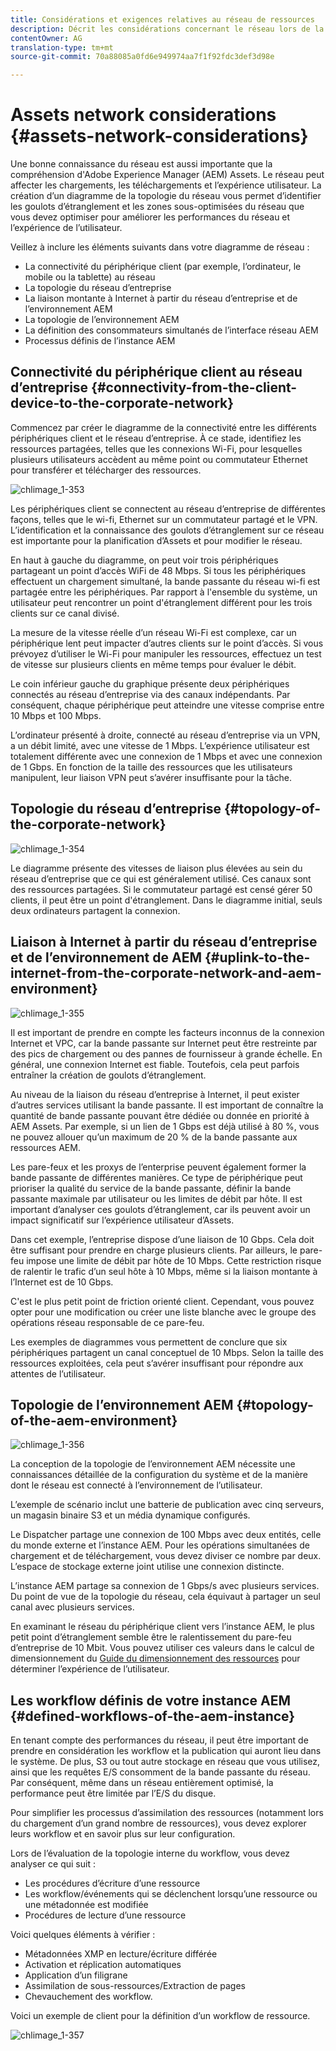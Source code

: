 ```yaml
---
title: Considérations et exigences relatives au réseau de ressources
description: Décrit les considérations concernant le réseau lors de la conception d’un déploiement d’AEM Assets.
contentOwner: AG
translation-type: tm+mt
source-git-commit: 70a88085a0fd6e949974aa7f1f92fdc3def3d98e

---
```



# Assets network considerations {#assets-network-considerations}

Une bonne connaissance du réseau est aussi importante que la compréhension d&#39;Adobe Experience Manager (AEM) Assets. Le réseau peut affecter les chargements, les téléchargements et l’expérience utilisateur. La création d’un diagramme de la topologie du réseau vous permet d’identifier les goulots d’étranglement et les zones sous-optimisées du réseau que vous devez optimiser pour améliorer les performances du réseau et l’expérience de l’utilisateur.

Veillez à inclure les éléments suivants dans votre diagramme de réseau :

* La connectivité du périphérique client (par exemple, l’ordinateur, le mobile ou la tablette) au réseau
* La topologie du réseau d’entreprise
* La liaison montante à Internet à partir du réseau d’entreprise et de l’environnement AEM
* La topologie de l’environnement AEM
* La définition des consommateurs simultanés de l’interface réseau AEM
* Processus définis de l’instance AEM

## Connectivité du périphérique client au réseau d’entreprise {#connectivity-from-the-client-device-to-the-corporate-network}

Commencez par créer le diagramme de la connectivité entre les différents périphériques client et le réseau d’entreprise. À ce stade, identifiez les ressources partagées, telles que les connexions Wi-Fi, pour lesquelles plusieurs utilisateurs accèdent au même point ou commutateur Ethernet pour transférer et télécharger des ressources.

![chlimage_1-353](assets/chlimage_1-353.png)

Les périphériques client se connectent au réseau d’entreprise de différentes façons, telles que le wi-fi, Ethernet sur un commutateur partagé et le VPN. L’identification et la connaissance des goulots d’étranglement sur ce réseau est importante pour la planification d’Assets et pour modifier le réseau.

En haut à gauche du diagramme, on peut voir trois périphériques partageant un point d’accès WiFi de 48 Mbps. Si tous les périphériques effectuent un chargement simultané, la bande passante du réseau wi-fi est partagée entre les périphériques. Par rapport à l&#39;ensemble du système, un utilisateur peut rencontrer un point d&#39;étranglement différent pour les trois clients sur ce canal divisé.

La mesure de la vitesse réelle d’un réseau Wi-Fi est complexe, car un périphérique lent peut impacter d’autres clients sur le point d’accès. Si vous prévoyez d’utiliser le Wi-Fi pour manipuler les ressources, effectuez un test de vitesse sur plusieurs clients en même temps pour évaluer le débit.

Le coin inférieur gauche du graphique présente deux périphériques connectés au réseau d’entreprise via des canaux indépendants. Par conséquent, chaque périphérique peut atteindre une vitesse comprise entre 10 Mbps et 100 Mbps.

L’ordinateur présenté à droite, connecté au réseau d’entreprise via un VPN, a un débit limité, avec une vitesse de 1 Mbps. L’expérience utilisateur est totalement différente avec une connexion de 1 Mbps et avec une connexion de 1 Gbps. En fonction de la taille des ressources que les utilisateurs manipulent, leur liaison VPN peut s’avérer insuffisante pour la tâche.

## Topologie du réseau d’entreprise {#topology-of-the-corporate-network}

![chlimage_1-354](assets/chlimage_1-354.png)

Le diagramme présente des vitesses de liaison plus élevées au sein du réseau d’entreprise que ce qui est généralement utilisé. Ces canaux sont des ressources partagées. Si le commutateur partagé est censé gérer 50 clients, il peut être un point d&#39;étranglement. Dans le diagramme initial, seuls deux ordinateurs partagent la connexion.

## Liaison à Internet à partir du réseau d’entreprise et de l’environnement de AEM {#uplink-to-the-internet-from-the-corporate-network-and-aem-environment}

![chlimage_1-355](assets/chlimage_1-355.png)

Il est important de prendre en compte les facteurs inconnus de la connexion Internet et VPC, car la bande passante sur Internet peut être restreinte par des pics de chargement ou des pannes de fournisseur à grande échelle. En général, une connexion Internet est fiable. Toutefois, cela peut parfois entraîner la création de goulots d’étranglement.

Au niveau de la liaison du réseau d’entreprise à Internet, il peut exister d’autres services utilisant la bande passante. Il est important de connaître la quantité de bande passante pouvant être dédiée ou donnée en priorité à AEM Assets. Par exemple, si un lien de 1 Gbps est déjà utilisé à 80 %, vous ne pouvez allouer qu’un maximum de 20 % de la bande passante aux ressources AEM.

Les pare-feux et les proxys de l’enterprise peuvent également former la bande passante de différentes manières. Ce type de périphérique peut prioriser la qualité du service de la bande passante, définir la bande passante maximale par utilisateur ou les limites de débit par hôte. Il est important d’analyser ces goulots d’étranglement, car ils peuvent avoir un impact significatif sur l’expérience utilisateur d’Assets.

Dans cet exemple, l’entreprise dispose d’une liaison de 10 Gbps. Cela doit être suffisant pour prendre en charge plusieurs clients. Par ailleurs, le pare-feu impose une limite de débit par hôte de 10 Mbps. Cette restriction risque de ralentir le trafic d’un seul hôte à 10 Mbps, même si la liaison montante à l’Internet est de 10 Gbps.

C&#39;est le plus petit point de friction orienté client. Cependant, vous pouvez opter pour une modification ou créer une liste blanche avec le groupe des opérations réseau responsable de ce pare-feu.

Les exemples de diagrammes vous permettent de conclure que six périphériques partagent un canal conceptuel de 10 Mbps. Selon la taille des ressources exploitées, cela peut s’avérer insuffisant pour répondre aux attentes de l’utilisateur.

## Topologie de l’environnement AEM {#topology-of-the-aem-environment}

![chlimage_1-356](assets/chlimage_1-356.png)

La conception de la topologie de l’environnement AEM nécessite une connaissances détaillée de la configuration du système et de la manière dont le réseau est connecté à l’environnement de l’utilisateur.

L’exemple de scénario inclut une batterie de publication avec cinq serveurs, un magasin binaire S3 et un média dynamique configurés.

Le Dispatcher partage une connexion de 100 Mbps avec deux entités, celle du monde externe et l’instance AEM. Pour les opérations simultanées de chargement et de téléchargement, vous devez diviser ce nombre par deux. L’espace de stockage externe joint utilise une connexion distincte.

L’instance AEM partage sa connexion de 1 Gbps/s avec plusieurs services. Du point de vue de la topologie du réseau, cela équivaut à partager un seul canal avec plusieurs services.

En examinant le réseau du périphérique client vers l’instance AEM, le plus petit point d’étranglement semble être le ralentissement du pare-feu d’entreprise de 10 Mbit. Vous pouvez utiliser ces valeurs dans le calcul de dimensionnement du [Guide du dimensionnement des ressources](assets-sizing-guide.md) pour déterminer l’expérience de l’utilisateur.

## Les workflow définis de votre instance AEM {#defined-workflows-of-the-aem-instance}

En tenant compte des performances du réseau, il peut être important de prendre en considération les workflow et la publication qui auront lieu dans le système. De plus, S3 ou tout autre stockage en réseau que vous utilisez, ainsi que les requêtes E/S consomment de la bande passante du réseau. Par conséquent, même dans un réseau entièrement optimisé, la performance peut être limitée par l’E/S du disque.

Pour simplifier les processus d’assimilation des ressources (notamment lors du chargement d’un grand nombre de ressources), vous devez explorer leurs workflow et en savoir plus sur leur configuration.

Lors de l’évaluation de la topologie interne du workflow, vous devez analyser ce qui suit :

* Les procédures d’écriture d’une ressource
* Les workflow/événements qui se déclenchent lorsqu’une ressource ou une métadonnée est modifiée
* Procédures de lecture d’une ressource

Voici quelques éléments à vérifier :

* Métadonnées XMP en lecture/écriture différée
* Activation et réplication automatiques
* Application d’un filigrane
* Assimilation de sous-ressources/Extraction de pages
* Chevauchement des workflow.

Voici un exemple de client pour la définition d’un workflow de ressource.

![chlimage_1-357](assets/chlimage_1-357.png)
